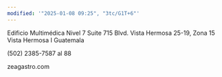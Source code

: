 ```yaml
---
modified: '"2025-01-08 09:25", "3tc/G1T+6"'
---
```

  
Edificio Multimédica Nivel 7 Suite 715 Blvd. Vista Hermosa 25-19, Zona 15 Vista Hermosa I Guatemala

  
(502) 2385-7587 al 88

  
zeagastro.com
